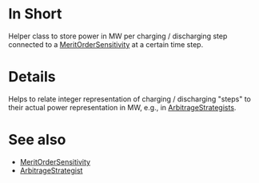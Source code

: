 # In Short
Helper class to store power in MW per charging / discharging step connected to a [MeritOrderSensitivity](./MeritOrderSensitivity) at a certain time step.

# Details
Helps to relate integer representation of charging / discharging "steps" to their actual power representation in MW, e.g., in [ArbitrageStrategists](./ArbitrageStrategist).


# See also
* [MeritOrderSensitivity](./MeritOrderSensitivity)
* [ArbitrageStrategist](./ArbitrageStrategist)